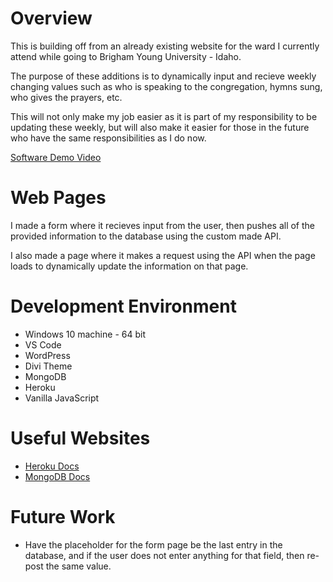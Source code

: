 # Overview

This is building off from an already existing website for the ward I currently attend while going to Brigham Young University - Idaho.

The purpose of these additions is to dynamically input and recieve weekly changing values such as who is speaking to the congregation, hymns sung, who gives the prayers, etc.

This will not only make my job easier as it is part of my responsibility to be updating these weekly, but will also make it easier for those in the future who have the same responsibilities as I do now.

[Software Demo Video](https://youtu.be/-ZlVcq7NlT8)

# Web Pages

I made a form where it recieves input from the user, then pushes all of the provided information to the database using the custom made API.

I also made a page where it makes a request using the API when the page loads to dynamically update the information on that page.

# Development Environment

* Windows 10 machine - 64 bit
* VS Code
* WordPress
* Divi Theme
* MongoDB
* Heroku
* Vanilla JavaScript

# Useful Websites

* [Heroku Docs](https://devcenter.heroku.com/categories/reference)
* [MongoDB Docs](https://www.mongodb.com/docs/)

# Future Work

* Have the placeholder for the form page be the last entry in the database, and if the user does not enter anything for that field, then re-post the same value.

